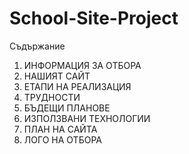 # School-Site-Project

Съдържание
1.	ИНФОРМАЦИЯ ЗА ОТБОРА   
2.	НАШИЯТ САЙТ 
3.	ЕТАПИ НА РЕАЛИЗАЦИЯ   
4.  ТРУДНОСТИ 
5.  БЪДЕЩИ ПЛАНОВЕ 
6.	ИЗПОЛЗВАНИ ТЕХНОЛОГИИ 
7.	ПЛАН НА САЙТА 
8.	ЛОГО НА ОТБОРА 

